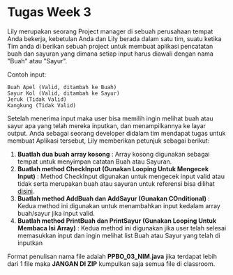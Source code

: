 # Tugas Week 3

Lily merupakan seorang Project manager di sebuah perusahaan tempat Anda bekerja, kebetulan Anda dan Lily berada dalam
satu tim, suatu ketika Tim anda di berikan sebuah project untuk membuat aplikasi pencatatan buah dan sayuran yang dimana
setiap input harus diawali dengan nama "Buah" atau "Sayur".

Contoh input:

```
Buah Apel (Valid, ditambah ke Buah)
Sayur Kol (Valid, ditambah ke Sayur)
Jeruk (Tidak Valid)
Kangkung (Tidak Valid)
```

Setelah menerima input maka user bisa memilih ingin melihat buah atau sayur apa yang telah mereka inputkan, dan
menampilkannya ke layar output. Anda sebagai seorang developer didalam tim mendapat tugas untuk membuat Aplikasi
tersebut, Lily memberikan petunjuk sebagai berikut:

1. **Buatlah dua buah array kosong** : Array kosong digunakan sebagai tempat untuk menyimpan catatan Buah atau Sayuran.
2. **Buatlah method CheckInput (Gunakan Looping Untuk Mengecek Input)** : Method CheckInput digunakan untuk mengecek
   input valid atau tidak serta merupakan buah atau sayuran untuk referensi bisa
   dilihat [disini](https://www.baeldung.com/java-string-contains-substring).
3. **Buatlah method AddBuah dan AddSayur (Gunakan COnditional)** : Kedua method ini digunakan untuk menambahkan input
   kedalam array buah/sayur jika input valid.
4. **Buatlah method PrintBuah dan PrintSayur (Gunakan Looping Untuk Membaca Isi Array)** : Kedua method ini digunakan
   jika user telah selesai memasukkan input dan ingin melihat list Buah atau Sayur yang telah di inputkan

Format penulisan nama file adalah **PPBO_03_NIM.java** jika terdapat lebih dari 1 file maka **JANGAN DI ZIP** kumpulkan
saja semua file di classroom.